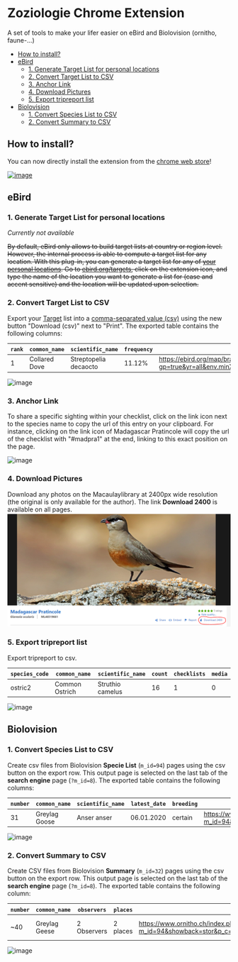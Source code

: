 # Zoziologie Chrome Extension

A set of tools to make your lifer easier on eBird and Biolovision (ornitho, faune-...)

- [How to install?](#how-to-install)
- [eBird](#ebird)
  - [1. Generate Target List for personal locations](#1-generate-target-list-for-personal-locations)
  - [2. Convert Target List to CSV](#2-convert-target-list-to-csv)
  - [3. Anchor Link](#3-anchor-link)
  - [4. Download Pictures](#4-download-pictures)
  - [5. Export tripreport list](#5-export-tripreport-list)
- [Biolovision](#biolovision)
  - [1. Convert Species List to CSV](#1-convert-species-list-to-csv)
  - [2. Convert Summary to CSV](#2-convert-summary-to-csv)

## How to install?

You can now directly install the extension from the [chrome web store]([Zoziologie](https://chrome.google.com/webstore/detail/zoziologie/ikoemgmlmapdnjkphgficpdlkfiepodh))!

[![image](https://user-images.githubusercontent.com/7571260/213334689-48582f00-4a24-46b6-a56f-3b1b230cb456.png)](https://chrome.google.com/webstore/detail/zoziologie/ikoemgmlmapdnjkphgficpdlkfiepodh)


## eBird

### 1. Generate Target List for personal locations

_Currently not available_

~~By default, eBird only allows to build target lists at country or region level. However, the internal process is able to compute a target list for any location. With this plug-in, you can generate a target list for any of [your personal locations](https://ebird.org/MyEBird?cmd=manageLocations). Go to [ebird.org/targets](https://ebird.org/targets), click on the extension icon, and type the name of the location you want to generate a list for (case and accent sensitive) and the location will be updated upon selection.~~

### 2. Convert Target List to CSV

Export your [Target](https://ebird.org/targets) list into a [comma-separated value (csv)](https://en.wikipedia.org/wiki/Comma-separated_values) using the new button "Download (csv)" next to "Print". The exported table contains the following columns:

| `rank` | `common_name` | `scientific_name`     | `frequency` | `link_map`                                                                                                 |
| ------ | ------------- | --------------------- | ----------- | ---------------------------------------------------------------------------------------------------------- |
| 1      | Collared Dove | Streptopelia decaocto | 11.12%      | <https://ebird.org/map/brant?gp=true&yr=all&env.minX=-5.144&env.minY=41.334&env.maxX=9.56&env.maxY=51.093> |

![image](https://user-images.githubusercontent.com/7571260/213308310-d0cbc49d-79cb-4370-91c4-55044cfd9b2a.png)

### 3. Anchor Link

To share a specific sighting within your checklist, click on the link icon next to the species name to copy the url of this entry on your clipboard.
For instance, clicking on the link icon of Madagascar Pratincole will copy the url of the checklist with "#madpra1" at the end, linking to this exact position on the page.

![image](https://user-images.githubusercontent.com/7571260/213308696-2bbe3e9f-1ad0-4bd0-bdc3-2be15baa1f83.png)

### 4. Download Pictures

Download any photos on the Macaulaylibrary at 2400px wide resolution (the original is only available for the author). The link **Download 2400** is available on all pages.
![Anchorlink](https://github.com/Zoziologie/Chrome-Extension/blob/master/assets/Download2400.PNG?raw=true)

### 5. Export tripreport list

Export tripreport to csv.

| `species_code` | `common_name`  | `scientific_name` | `count` | `checklists` | `media` |
| -------------- | -------------- | ----------------- | ------- | ------------ | ------- |
| ostric2        | Common Ostrich | Struthio camelus  | 16      | 1            | 0       |

![image](https://user-images.githubusercontent.com/7571260/213334229-14c52291-4a8e-41f9-b1a4-ab05f33336ee.png)

## Biolovision

### 1. Convert Species List to CSV

Create csv files from Biolovision **Specie List** (`m_id=94`) pages using the csv button on the export row. This output page is selected on the last tab of the **search engine** page (`?m_id=8`). The exported table contains the following columns:

| `number` | `common_name` | `scientific_name` | `latest_date` | `breeding` | `link_observation`                                                                                                                                                                                                                                                                                          | `link_stat`                                                                    | `link_info`                                                                                  |
| -------- | ------------- | ----------------- | ------------- | ---------- | ----------------------------------------------------------------------------------------------------------------------------------------------------------------------------------------------------------------------------------------------------------------------------------------------------------- | ------------------------------------------------------------------------------ | -------------------------------------------------------------------------------------------- |
| 31       | Greylag Goose | Anser anser       | 06.01.2020    | certain    | <https://www.ornitho.ch/index.php?m_id=94&showback=stor&p_c=5&p_cc=-1&sp_tg=1&sp_DateSynth=02.06.2020&sp_DChoice=offset&sp_DOffset=5&sp_SChoice=species&sp_S=60&sp_PChoice=canton&sp_cC=000100110000000000000011001001100000000000000000000&sp_FChoice=list&sp_FDisplay=DATE_PLACE_SPECIES&sp_DFormat=DESC> | <https://www.ornitho.ch/index.php?m_id=81&frmSpecies=60&sp_tg=1&showback=stor> | <https://www.ornitho.ch/index.php?m_id=15&showback=stor&backlink=skip&frmSpecies=60&sp_tg=1> |

![image](https://user-images.githubusercontent.com/7571260/213309351-6849421c-ba1a-48a1-96e3-49fcb8856aed.png)

### 2. Convert Summary to CSV

Create CSV files from Biolovision **Summary** (`m_id=32`) pages using the csv button on the export row. This output page is selected on the last tab of the **search engine** page (`?m_id=8`). The exported table contains the following column:

| `number` | `common_name` | `observers` | `places` | `link_observations`                                                                                                                                                                                                                                                                                                                 | `link_stat`                                                                             | `link_info`                                                                                         | `photo` |
| -------- | ------------- | ----------- | -------- | ----------------------------------------------------------------------------------------------------------------------------------------------------------------------------------------------------------------------------------------------------------------------------------------------------------------------------------- | --------------------------------------------------------------------------------------- | --------------------------------------------------------------------------------------------------- | ------- |
| ~40      | Greylag Geese | 2 Observers | 2 places | <https://www.ornitho.ch/index.php?m_id=94&showback=stor&p_c=5&p_cc=-1&sp_tg=1&sp_DateSynth=01.06.2020&sp_DChoice=range&sp_DFrom=01.06.2020&sp_DTo=01.06.2020&sp_SChoice=species&sp_S=60&sp_PChoice=canton&sp_cC=000100110000000000000011001001100000000000000000000&sp_FChoice=list&sp_FDisplay=DATE_PLACE_SPECIES&sp_DFormat=DESC> | <https://www.ornitho.ch/index.php?m_id=81&frmSpecies=60&showback=stor&cDate=2020-06-01> | <https://www.ornitho.ch/index.php?m_id=15&showback=stor&backlink=skip&y=2020&frmSpecies=60&sp_tg=1> |

![image](https://user-images.githubusercontent.com/7571260/213309638-8a38374d-6243-46c7-ad6a-294efc8ff04a.png)
